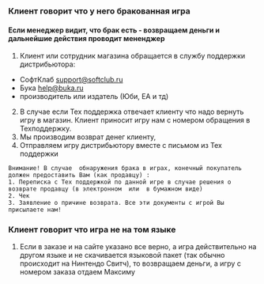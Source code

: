 

### Клиент говорит что у него бракованная игра
#### Если менеджер видит, что брак есть - возвращаем деньги и дальнейшие действия проводит мененджер

1. Клиент или сотрудник магазина обращается в службу поддержки дистрибьютора: 
  - СофтКлаб support@softclub.ru
  - Бука help@buka.ru
  - производитель или издатель (Юби, ЕА и тд)
2. В случае если Тех поддержка отвечает клиенту что надо вернуть игру в магазин. Клиент приносит игру нам с номером обращения в Техподдержку.
3. Мы производим возврат денег клиенту,
4. Отправляем игру дистрибьютору вместе с письмом из Тех поддержки

``` 
Внимание! В случае  обнаружения брака в играх, конечный покупатель должен предоставить Вам (как продавцу) : 
1. Переписка с Тех поддержкой по данной игре в случае решения о возврате продавцу (в электронном  или  в бумажном виде) 
2. Чек   
3. Заявление о причине возврата. Все эти документы с игрой Вы присылаете нам! 
```

### Клиент говорит что игра не на том языке

1. Если в заказе и на сайте указано все верно, а игра действительно на другом языке и не скачивается языковой пакет (так обычно происходит на Нинтендо Свитч), то возвращаем деньги, а игру с номером заказа отдаем Максиму
